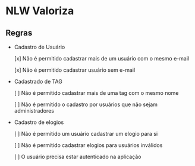 # NLW Valoriza

## Regras

- Cadastro de Usuário

  [x] Não é permitido cadastrar mais de um usuário com o mesmo e-mail

  [x] Não é permitido cadastrar usuário sem e-mail

- Cadastrado de TAG

  [ ] Não é permitido cadastrar mais de uma tag com o mesmo nome

  [ ] Não é permitido o cadastro por usuários que não sejam administradores 

- Cadastro de elogios

  [ ] Não é permitido um usuário cadastrar um elogio para si

  [ ] Não é permitido cadastrar elogios para usuários inválidos
  
  [ ] O usuário precisa estar autenticado na aplicação
